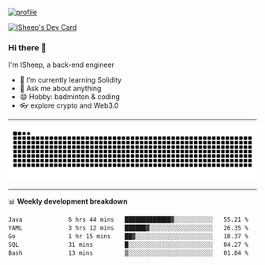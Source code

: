 [![profile](https://user-images.githubusercontent.com/54968314/208005045-e4b42f3b-833d-4242-bfcc-e764865553a2.svg)](https://www.calligrapher.ai/)

<a href="https://app.daily.dev/linziyang1106"><img src="https://api.daily.dev/devcards/v2/i4Spwx5Skx5FpTqWcwoit.png?r=kgx&type=wide" width="652" alt="ISheep's Dev Card"/></a>

### Hi there 🐏

I'm ISheep, a back-end engineer

- 🔭 I’m currently learning Solidity
- 💬 Ask me about anything
- 😄 Hobby: badminton & coding
- 👓 explore crypto and Web3.0

-------

![](https://raw.githubusercontent.com/ISheepp/ISheepp/output/github-contribution-grid-snake.svg)

-------

📊 **Weekly development breakdown**
<!--START_SECTION:waka-->

```txt
Java             6 hrs 44 mins   █████████████▓░░░░░░░░░░░   55.21 %
YAML             3 hrs 12 mins   ██████▓░░░░░░░░░░░░░░░░░░   26.35 %
Go               1 hr 15 mins    ██▓░░░░░░░░░░░░░░░░░░░░░░   10.37 %
SQL              31 mins         █░░░░░░░░░░░░░░░░░░░░░░░░   04.27 %
Bash             13 mins         ▒░░░░░░░░░░░░░░░░░░░░░░░░   01.84 %
```

<!--END_SECTION:waka-->
